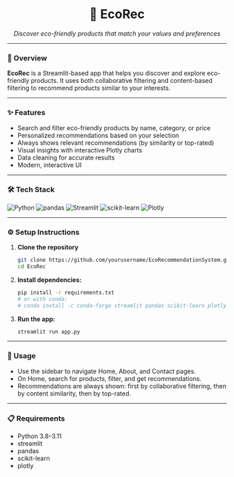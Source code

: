 <h1 align="center">🌱 EcoRec</h1>
<p align="center"><em>Discover eco-friendly products that match your values and preferences</em></p>

---

### 🚀 Overview

**EcoRec** is a Streamlit-based app that helps you discover and explore eco-friendly products. It uses both collaborative filtering and content-based filtering to recommend products similar to your interests.

---

### ✨ Features

- Search and filter eco-friendly products by name, category, or price  
- Personalized recommendations based on your selection  
- Always shows relevant recommendations (by similarity or top-rated)  
- Visual insights with interactive Plotly charts  
- Data cleaning for accurate results  
- Modern, interactive UI  

---

### 🛠️ Tech Stack

![Python](https://img.shields.io/badge/Python-3.9%2B-blue?logo=python)
![pandas](https://img.shields.io/badge/pandas-Data%20Handling-purple?logo=pandas)
![Streamlit](https://img.shields.io/badge/Streamlit-UI-red?logo=streamlit)
![scikit-learn](https://img.shields.io/badge/scikit--learn-ML-blue?logo=scikit-learn)
![Plotly](https://img.shields.io/badge/Plotly-Interactive%20Graphs-orange?logo=plotly)

---

### ⚙️ Setup Instructions

1. **Clone the repository**
   ```bash
   git clone https://github.com/yourusername/EcoRecommendationSystem.git
   cd EcoRec
   ```
2. **Install dependencies:**
   ```bash
   pip install -r requirements.txt
   # or with conda:
   # conda install -c conda-forge streamlit pandas scikit-learn plotly
   ```
3. **Run the app:**
   ```bash
   streamlit run app.py
   ```
   
---

### 🧭 Usage

- Use the sidebar to navigate Home, About, and Contact pages.
- On Home, search for products, filter, and get recommendations.
- Recommendations are always shown: first by collaborative filtering, then by content similarity, then by top-rated.

---

### 📋 Requirements

- Python 3.8–3.11
- streamlit
- pandas
- scikit-learn
- plotly

